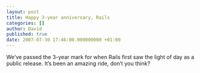 ```yaml
---
layout: post
title: Happy 3-year anniversary, Rails
categories: []
author: David
published: true
date: 2007-07-30 17:46:00.000000000 +01:00
---
```

<p>We&#8217;ve passed the 3-year mark for when Rails first saw the light of day as a public release. It&#8217;s been an amazing ride, don&#8217;t you think?</p>